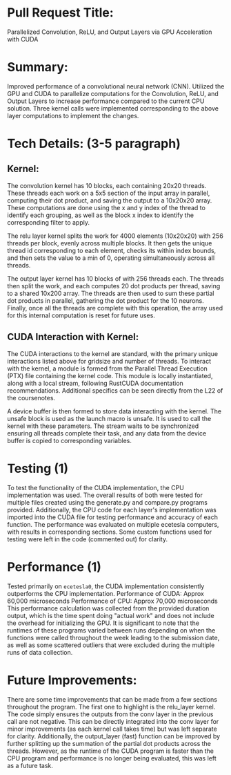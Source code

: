 # Pull Request Title:
Parallelized Convolution, ReLU, and Output Layers via GPU Acceleration with CUDA

# Summary:
Improved performance of a convolutional neural network (CNN). Utilized the GPU and CUDA to parallelize computations for the Convolution, ReLU, and Output Layers to increase performance compared to the current CPU solution. Three kernel calls were implemented corresponding to the above layer computations to implement the changes.

# Tech Details: (3-5 paragraph)

## Kernel:
The convolution kernel has 10 blocks, each containing 20x20 threads. These threads each work on a 5x5 section of the input array in parallel, computing their dot product, and saving the output to a 10x20x20 array. These computations are done using the x and y index of the thread to identify each grouping, as well as the block x index to identify the corresponding filter to apply.

The relu layer kernel splits the work for 4000 elements (10x20x20) with 256 threads per block, evenly across multiple blocks. It then gets the unique thread id corresponding to each element, checks its within index bounds, and then sets the value to a min of 0, operating simultaneously across all threads. 

The output layer kernel has 10 blocks of with 256 threads each. The threads then split the work, and each computes 20 dot products per thread, saving to a shared 10x200 array. The threads are then used to sum these partial dot products in parallel, gathering the dot product for the 10 neurons. Finally, once all the threads are complete with this operation, the array used for this internal computation is reset for future uses.

## CUDA Interaction with Kernel:

The CUDA interactions to the kernel are standard, with the primary unique interactions listed above for gridsize and number of threads. To interact with the kernel, a module is formed from the Parallel Thread Execution (PTX) file containing the kernel code. This module is locally instantiated, along with a local stream, following RustCUDA documentation recommendations. Additional specifics can be seen directly from the L22 of the coursenotes. 

A device buffer is then formed to store data interacting with the kernel. The unsafe block is used as the launch macro is unsafe. It is used to call the kernel with these parameters. The stream waits to be synchronized ensuring all threads complete their task, and any data from the device buffer is copied to corresponding variables.


# Testing (1)

To test the functionality of the CUDA implementation, the CPU implementation was used. The overall results of both were tested for multiple files created using the generate.py and compare.py programs provided. Additionally, the CPU code for each layer's implementation was imported into the CUDA file for testing performance and accuracy of each function. The performance was evaluated on multiple ecetesla computers, with results in corresponding sections. Some custom functions used for testing were left in the code (commented out) for clarity.

# Performance (1)
Tested primarily on `ecetesla0`, the CUDA implementation consistently outperforms the CPU implementation.
Performance of CUDA: Approx 60,000 microseconds
Performance of CPU: Approx 70,000 microseconds
This performance calculation was collected from the provided duration output, which is the time spent doing "actual work" and does not include the overhead for initializing the GPU. It is significant to note that the runtimes of these programs varied between runs depending on when the functions were called throughout the week leading to the submission date, as well as some scattered outliers that were excluded during the multiple runs of data collection.

# Future Improvements:

There are some time improvements that can be made from a few sections throughout the program. The first one to highlight is the relu_layer kernel. The code simply ensures the outputs from the conv layer in the previous call are not negative. This can be directly integrated into the conv layer for minor improvements (as each kernel call takes time) but was left separate for clarity. Additionally, the output_layer (fast) function can be improved by further splitting up the summation of the partial dot products across the threads. However, as the runtime of the CUDA program is faster than the CPU program and performance is no longer being evaluated, this was left as a future task.
